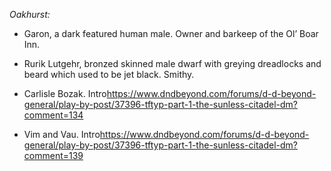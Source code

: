 *Oakhurst:*
- Garon, a dark featured human male. Owner and barkeep of the Ol’ Boar Inn.
- Rurik Lutgehr, bronzed skinned male dwarf with greying dreadlocks and beard which used to be jet black. Smithy.

- Carlisle Bozak. Intro<https://www.dndbeyond.com/forums/d-d-beyond-general/play-by-post/37396-tftyp-part-1-the-sunless-citadel-dm?comment=134>
- Vim and Vau. Intro<https://www.dndbeyond.com/forums/d-d-beyond-general/play-by-post/37396-tftyp-part-1-the-sunless-citadel-dm?comment=139>
